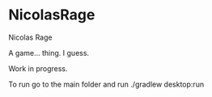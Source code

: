 NicolasRage
===========

Nicolas Rage

A game... thing.
I guess.

Work in progress.

To run go to the main folder and run ./gradlew desktop:run
